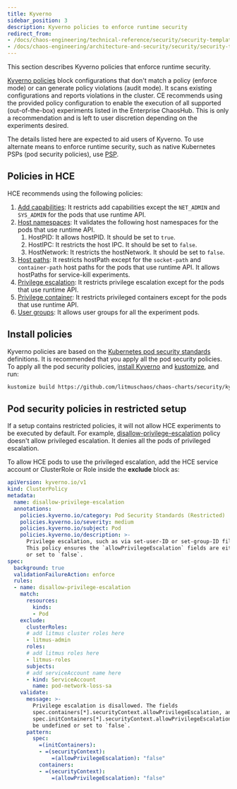 ```yaml
---
title: Kyverno
sidebar_position: 3
description: Kyverno policies to enforce runtime security
redirect_from:
- /docs/chaos-engineering/technical-reference/security/security-templates/kyverno-policies
- /docs/chaos-engineering/architecture-and-security/security/security-templates/kyverno-policies
---
```


This section describes Kyverno policies that enforce runtime security.

[Kyverno policies](https://kyverno.io/policies/pod-security/) block configurations that don't match a policy (enforce mode) or can generate policy violations (audit mode). It scans existing configurations and reports violations in the cluster.
CE recommends using the provided policy configuration to enable the execution of all supported (out-of-the-box) experiments listed in the Enterprise ChaosHub. This is only a recommendation and is left to user discretion depending on the experiments desired.

The details listed here are expected to aid users of Kyverno. To use alternate means to enforce runtime security, such as native Kubernetes PSPs (pod security policies), use [PSP](/docs/chaos-engineering/security/security-templates/psp).

## Policies in HCE

HCE recommends using the following policies:

1. [Add capabilities](/docs/chaos-engineering/security/security-templates/manifest/kyverno-policies/allow-capabilities-for-litmus-experiments-which-uses-runtime-api.yaml): It restricts add capabilities except the `NET_ADMIN` and `SYS_ADMIN` for the pods that use runtime API.
2. [Host namespaces](/docs/chaos-engineering/security/security-templates/manifest/kyverno-policies/allow-host-namespaces-for-litmus-experiments-which-uses-runtime-api.yaml): It validates the following host namespaces for the pods that use runtime API.
    1. HostPID: It allows hostPID. It should be set to `true`.
    2. HostIPC: It restricts the host IPC. It should be set to `false`.
    3. HostNetwork: It restricts the hostNetwork. It should be set to `false`.
3. [Host paths](/docs/chaos-engineering/security/security-templates/manifest/kyverno-policies/allow-host-paths-for-litmus-experiments-which-uses-hostPaths.yaml): It restricts hostPath except for the `socket-path` and `container-path` host paths for the pods that use runtime API. It allows hostPaths for service-kill experiments.
4. [Privilege escalation](/docs/chaos-engineering/security/security-templates/manifest/kyverno-policies/allow-privilege-escalation-for-litmus-experiments-which-uses-runtime-api.yaml): It restricts privilege escalation except for the pods that use runtime API.
5. [Privilege container](/docs/chaos-engineering/security/security-templates/manifest/kyverno-policies/allow-privileged-containers-for-litmus-experiments-which-uses-runtime-api.yaml): It restricts privileged containers except for the pods that use runtime API.
6. [User groups](/docs/chaos-engineering/security/security-templates/manifest/kyverno-policies/allow-user-groups-for-litmus-experiments.yaml): It allows user groups for all the experiment pods.

## Install policies

Kyverno policies are based on the [Kubernetes pod security standards](https://kubernetes.io/docs/concepts/security/pod-security-standards/) definitions. It is recommended that you apply all the pod security policies. To apply all the pod security policies, [install Kyverno](https://kyverno.io/docs/installation/) and [kustomize](https://kubectl.docs.kubernetes.io/installation/kustomize/binaries/), and run:

```bash
kustomize build https://github.com/litmuschaos/chaos-charts/security/kyverno-policies | kubectl apply -f -
```

## Pod security policies in restricted setup

If a setup contains restricted policies, it will not allow HCE experiments to be executed by default. For example, [disallow-privilege-escalation](https://kyverno.io/policies/pod-security/restricted/disallow-privilege-escalation/disallow-privilege-escalation/) policy doesn't allow privileged escalation. It denies all the pods of privileged escalation.

To allow HCE pods to use the privileged escalation, add the HCE service account or ClusterRole or Role inside the **exclude** block as:

[embedmd]:# (https://raw.githubusercontent.com/harness/developer-hub/ed4773f7428e593c93a0cf7aa5a31e6e9c8128f8/docs/chaos-engineering/static/overview/manifest/kyverno-policies/restricted-policies.yaml yaml)
```yaml
apiVersion: kyverno.io/v1
kind: ClusterPolicy
metadata:
  name: disallow-privilege-escalation
  annotations:
    policies.kyverno.io/category: Pod Security Standards (Restricted)
    policies.kyverno.io/severity: medium
    policies.kyverno.io/subject: Pod
    policies.kyverno.io/description: >-
      Privilege escalation, such as via set-user-ID or set-group-ID file mode, should not be allowed.
      This policy ensures the `allowPrivilegeEscalation` fields are either undefined
      or set to `false`.
spec:
  background: true
  validationFailureAction: enforce
  rules:
  - name: disallow-privilege-escalation
    match:
      resources:
        kinds:
        - Pod
    exclude:
      clusterRoles:
      # add litmus cluster roles here
      - litmus-admin
      roles:
      # add litmus roles here
      - litmus-roles
      subjects:
      # add serviceAccount name here
      - kind: ServiceAccount
        name: pod-network-loss-sa
    validate:
      message: >-
        Privilege escalation is disallowed. The fields
        spec.containers[*].securityContext.allowPrivilegeEscalation, and
        spec.initContainers[*].securityContext.allowPrivilegeEscalation must
        be undefined or set to `false`.
      pattern:
        spec:
          =(initContainers):
          - =(securityContext):
              =(allowPrivilegeEscalation): "false"
          containers:
          - =(securityContext):
              =(allowPrivilegeEscalation): "false"
```
